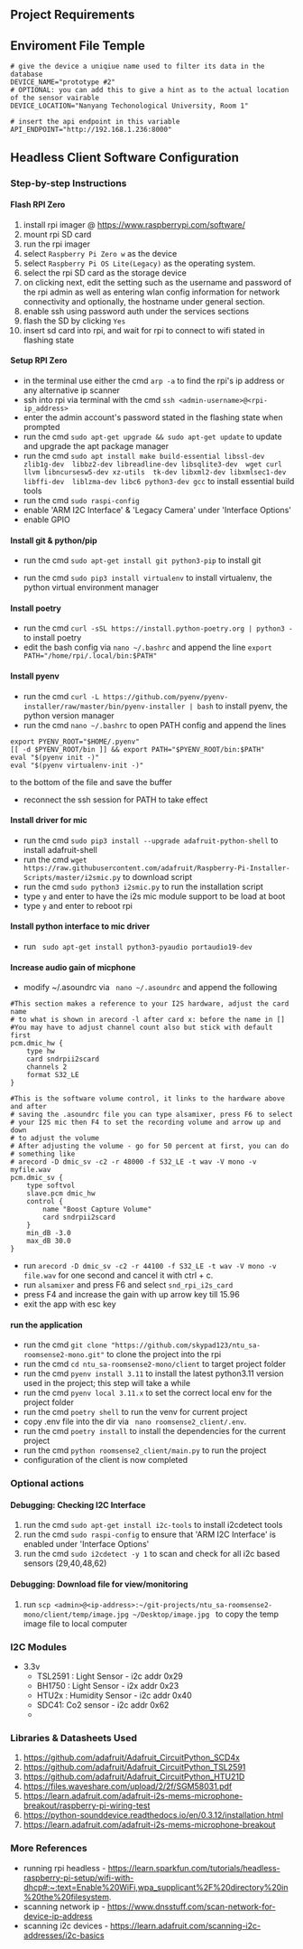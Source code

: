 ## Project Requirements



## Enviroment File Temple

```
# give the device a uniqiue name used to filter its data in the database
DEVICE_NAME="prototype #2"
# OPTIONAL: you can add this to give a hint as to the actual location of the sensor vairable
DEVICE_LOCATION="Nanyang Techonological University, Room 1"

# insert the api endpoint in this variable
API_ENDPOINT="http://192.168.1.236:8000"
```

## Headless Client Software Configuration
### Step-by-step Instructions

#### Flash RPI Zero
  1. install rpi imager @ https://www.raspberrypi.com/software/
  2. mount rpi SD card
  3. run the rpi imager
  4. select `Raspberry Pi Zero w` as the device
  5. select `Raspberry Pi OS Lite(Legacy)` as the operating system.
  6. select the rpi SD card as the storage device
  7. on clicking next, edit the setting such as the username and password of the rpi admin as well as entering wlan config information for network connectivity
  and optionally, the hostname under general section.
  8. enable ssh using password auth under the services sections
  9. flash the SD by clicking `Yes`
  10.  insert sd card into rpi, and wait for rpi to connect to wifi stated in flashing state

#### Setup RPI Zero
  -  in the terminal use either the cmd ```arp -a``` to find the rpi's ip address or any alternative ip scanner 
  - ssh into rpi via terminal with the cmd ```ssh <admin-username>@<rpi-ip_address>```
  -  enter the admin account's password stated in the flashing state when prompted
  -  run the cmd ```sudo apt-get upgrade && sudo apt-get update``` to update and upgrade the apt package manager
  -  run the cmd ```sudo apt install make build-essential libssl-dev zlib1g-dev 
                libbz2-dev libreadline-dev libsqlite3-dev 
                wget curl llvm libncursesw5-dev xz-utils 
                tk-dev libxml2-dev libxmlsec1-dev libffi-dev 
                liblzma-dev libc6 python3-dev gcc``` to install essential build tools
  -  run the cmd ```sudo raspi-config```
  - enable 'ARM I2C Interface' & 'Legacy Camera' under 'Interface Options'
  - enable GPIO

  
#### Install git & python/pip
  - run the cmd ```sudo apt-get install git python3-pip``` to install git
  <!-- 18.   run the cmd ```sudo apt-get install python3-pip``` to install pip, the python package manager -->
  - run the cmd ```sudo pip3 install virtualenv``` to install virtualenv, the python virtual environment manager

#### Install poetry
  - run the cmd ```curl -sSL https://install.python-poetry.org | python3 -``` to install poetry
  - edit the bash config via `nano ~/.bashrc` and append the line `export PATH="/home/rpi/.local/bin:$PATH"`

#### Install pyenv
  -   run the cmd ```curl -L https://github.com/pyenv/pyenv-installer/raw/master/bin/pyenv-installer | bash``` to install pyenv, the python version manager 
  -  run the cmd ```nano ~/.bashrc``` to open PATH config and append the lines
  ``` 
  export PYENV_ROOT="$HOME/.pyenv"
[[ -d $PYENV_ROOT/bin ]] && export PATH="$PYENV_ROOT/bin:$PATH"
eval "$(pyenv init -)"
  eval "$(pyenv virtualenv-init -)" 
  ```
   to the bottom of the file and save the buffer
  -  reconnect the ssh session for PATH to take effect

#### Install driver for mic
  -    run the cmd ```sudo pip3 install --upgrade adafruit-python-shell``` to install adafruit-shell
  -    run the cmd ```wget https://raw.githubusercontent.com/adafruit/Raspberry-Pi-Installer-Scripts/master/i2smic.py``` to download script
  -    run the cmd ```sudo python3 i2smic.py``` to run the installation script
  -    type `y` and enter to have the i2s mic module support to be load at boot
  -    type `y` and enter to reboot rpi

####  Install python interface to mic driver
  -    run ``` sudo apt-get install python3-pyaudio portaudio19-dev```


#### Increase audio gain of micphone
- modify ~/.asoundrc via  ``` nano ~/.asoundrc``` and append the following

```
#This section makes a reference to your I2S hardware, adjust the card name
# to what is shown in arecord -l after card x: before the name in []
#You may have to adjust channel count also but stick with default first
pcm.dmic_hw {
	type hw
	card sndrpii2scard
	channels 2
	format S32_LE
}

#This is the software volume control, it links to the hardware above and after
# saving the .asoundrc file you can type alsamixer, press F6 to select
# your I2S mic then F4 to set the recording volume and arrow up and down
# to adjust the volume
# After adjusting the volume - go for 50 percent at first, you can do
# something like 
# arecord -D dmic_sv -c2 -r 48000 -f S32_LE -t wav -V mono -v myfile.wav
pcm.dmic_sv {
	type softvol
	slave.pcm dmic_hw
	control {
		name "Boost Capture Volume"
		card sndrpii2scard
	}
	min_dB -3.0
	max_dB 30.0
}
```
- run ```arecord -D dmic_sv -c2 -r 44100 -f S32_LE -t wav -V mono -v file.wav``` for one second and cancel it with ctrl + c.
- run `alsamixer` and press F6 and select ```snd_rpi_i2s_card```
- press F4 and increase the gain with up arrow key till 15.96
- exit the app with esc key


#### run the application
  - run the cmd ```git clone "https://github.com/skypad123/ntu_sa-roomsense2-mono.git"``` to clone the project into the rpi 
  - run the cmd ```cd ntu_sa-roomsense2-mono/client``` to target project folder
  - run the cmd ```pyenv install 3.11``` to install the latest python3.11 version used in the project; this step will take a while
  - run the cmd `pyenv local 3.11.x` to set the correct local env for the project folder
  - run the cmd `poetry shell` to run the venv for current project
  - copy .env file into the dir via ``` nano roomsense2_client/.env```.
  - run the cmd `poetry install` to install the dependencies for the current project
  - run the cmd `python roomsense2_client/main.py` to run the project
  - configuration of the client is now completed

### Optional actions

#### Debugging: Checking I2C Interface
  1.    run the cmd ```sudo apt-get install i2c-tools``` to install i2cdetect tools
  2.    run the cmd ```sudo raspi-config``` to ensure that 'ARM I2C Interface' is enabled under 'Interface Options'
  3.    run the cmd ```sudo i2cdetect -y 1``` to scan and check for all i2c based sensors (29,40,48,62)

#### Debugging: Download file for view/monitoring
  1. run  ```scp <admin>@<ip-address>:~/git-projects/ntu_sa-roomsense2-mono/client/temp/image.jpg ~/Desktop/image.jpg ``` to copy the temp image file to local computer


### I2C Modules
- 3.3v 
  - TSL2591 : Light Sensor - i2c addr  0x29
  - BH1750 : Light Sensor - i2x addr 0x23
  - HTU2x : Humidity Sensor - i2c addr 0x40
  - SDC41: Co2 sensor - i2c addr 0x62
  - 

### Libraries & Datasheets Used
1. https://github.com/adafruit/Adafruit_CircuitPython_SCD4x
2. https://github.com/adafruit/Adafruit_CircuitPython_TSL2591
3. https://github.com/adafruit/Adafruit_CircuitPython_HTU21D
4. https://files.waveshare.com/upload/2/2f/SGM58031.pdf
5. https://learn.adafruit.com/adafruit-i2s-mems-microphone-breakout/raspberry-pi-wiring-test
6. https://python-sounddevice.readthedocs.io/en/0.3.12/installation.html
7. https://learn.adafruit.com/adafruit-i2s-mems-microphone-breakout

### More References
- running rpi headless -
https://learn.sparkfun.com/tutorials/headless-raspberry-pi-setup/wifi-with-dhcp#:~:text=Enable%20WiFi,wpa_supplicant%2F%20directory%20in%20the%20filesystem.
- scanning network ip -
https://www.dnsstuff.com/scan-network-for-device-ip-address
- scanning i2c devices -
https://learn.adafruit.com/scanning-i2c-addresses/i2c-basics


